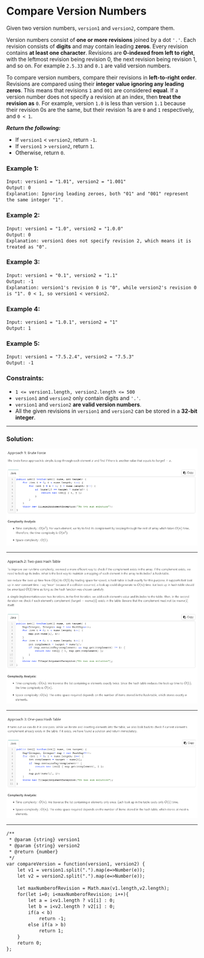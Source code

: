 # Compare Version Numbers

Given two version numbers, `version1` and `version2`, compare them.

Version numbers consist of **one or more revisions** joined by a dot `'.'`. Each revision consists of **digits** and may contain leading **zeros**. Every revision contains **at least one character**. Revisions are **0-indexed from left to right**, with the leftmost revision being revision 0, the next revision being revision 1, and so on. For example `2.5.33` and `0.1` are valid version numbers.

To compare version numbers, compare their revisions in **left-to-right order**. Revisions are compared using their **integer value ignoring any leading zeros**. This means that revisions `1` and `001` are considered **equal**. If a version number does not specify a revision at an index, then **treat the revision as** `0`. For example, version `1.0` is less than version `1.1` because their revision 0s are the same, but their revision 1s are `0` and `1` respectively, and `0 < 1`.

**_Return the following:_**

- If `version1` < `version2`, return `-1`.
- If `version1` > `version2`, return `1`.
- Otherwise, return `0`.

### Example 1:

```
Input: version1 = "1.01", version2 = "1.001"
Output: 0
Explanation: Ignoring leading zeroes, both "01" and "001" represent the same integer "1".
```

### Example 2:

```
Input: version1 = "1.0", version2 = "1.0.0"
Output: 0
Explanation: version1 does not specify revision 2, which means it is treated as "0".
```

### Example 3:

```
Input: version1 = "0.1", version2 = "1.1"
Output: -1
Explanation: version1's revision 0 is "0", while version2's revision 0 is "1". 0 < 1, so version1 < version2.
```

### Example 4:

```
Input: version1 = "1.0.1", version2 = "1"
Output: 1
```

### Example 5:

```
Input: version1 = "7.5.2.4", version2 = "7.5.3"
Output: -1
```

### Constraints:

- `1 <= version1.length, version2.length <= 500`
- `version1` and `version2` only contain digits and `'.'`.
- `version1` and `version2` **are valid version numbers**.
- All the given revisions in `version1` and `version2` can be stored in a **32-bit integer**.

---

### Solution:

![Approach1](pics/13/compareversionnumbers_approach1.PNG)

---

![Approach1](pics/13/compareversionnumbers_approach2.PNG)

---

![Approach1](pics/13/compareversionnumbers_approach3.PNG)

---

```
/**
 * @param {string} version1
 * @param {string} version2
 * @return {number}
 */
var compareVersion = function(version1, version2) {
    let v1 = version1.split(".").map(e=>Number(e));
    let v2 = version2.split(".").map(e=>Number(e));

    let maxNumberofRevision = Math.max(v1.length,v2.length);
    for(let i=0; i<maxNumberofRevision; i++){
        let a = i<v1.length ? v1[i] : 0;
        let b = i<v2.length ? v2[i] : 0;
        if(a < b)
            return -1;
        else if(a > b)
            return 1;
    }
    return 0;
};
```
